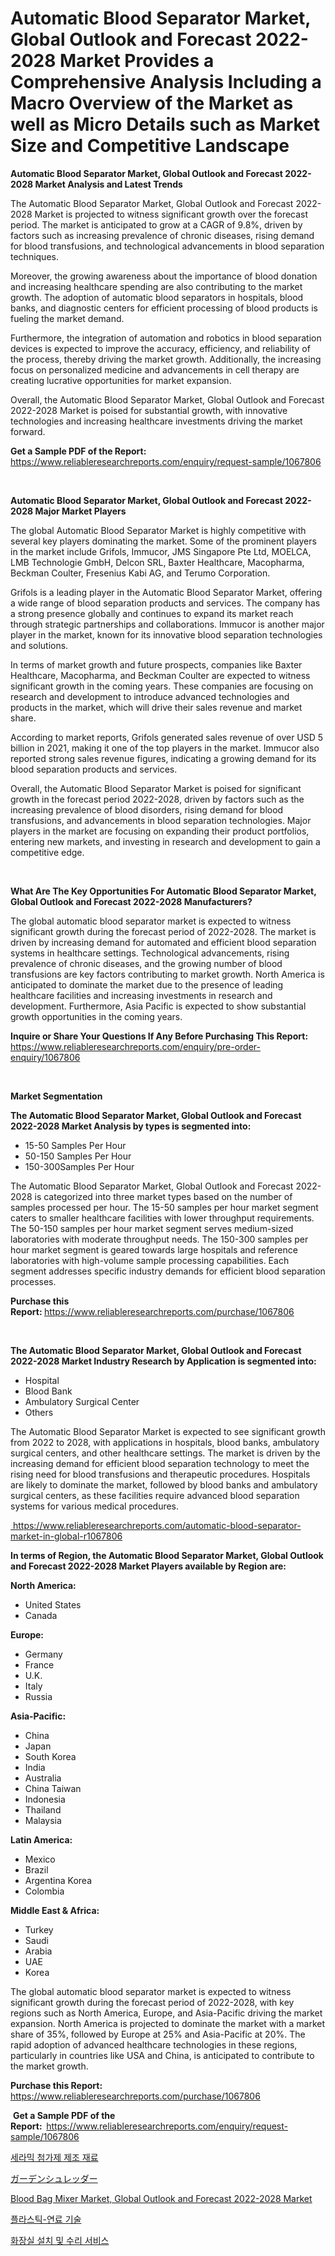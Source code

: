 <p><h1>Automatic Blood Separator Market, Global Outlook and Forecast 2022-2028 Market Provides a Comprehensive Analysis Including a Macro Overview of the Market as well as Micro Details such as Market Size and Competitive Landscape</h1></p><p><strong>Automatic Blood Separator Market, Global Outlook and Forecast 2022-2028 Market Analysis and Latest Trends</strong></p>
<p><p>The Automatic Blood Separator Market, Global Outlook and Forecast 2022-2028 Market is projected to witness significant growth over the forecast period. The market is anticipated to grow at a CAGR of 9.8%, driven by factors such as increasing prevalence of chronic diseases, rising demand for blood transfusions, and technological advancements in blood separation techniques. </p><p>Moreover, the growing awareness about the importance of blood donation and increasing healthcare spending are also contributing to the market growth. The adoption of automatic blood separators in hospitals, blood banks, and diagnostic centers for efficient processing of blood products is fueling the market demand.</p><p>Furthermore, the integration of automation and robotics in blood separation devices is expected to improve the accuracy, efficiency, and reliability of the process, thereby driving the market growth. Additionally, the increasing focus on personalized medicine and advancements in cell therapy are creating lucrative opportunities for market expansion.</p><p>Overall, the Automatic Blood Separator Market, Global Outlook and Forecast 2022-2028 Market is poised for substantial growth, with innovative technologies and increasing healthcare investments driving the market forward.</p></p>
<p><strong>Get a Sample PDF of the Report:&nbsp;</strong> <a href="https://www.reliableresearchreports.com/enquiry/request-sample/1067806">https://www.reliableresearchreports.com/enquiry/request-sample/1067806</a></p>
<p>&nbsp;</p>
<p><strong>Automatic Blood Separator Market, Global Outlook and Forecast 2022-2028 Major Market Players</strong></p>
<p><p>The global Automatic Blood Separator Market is highly competitive with several key players dominating the market. Some of the prominent players in the market include Grifols, Immucor, JMS Singapore Pte Ltd, MOELCA, LMB Technologie GmbH, Delcon SRL, Baxter Healthcare, Macopharma, Beckman Coulter, Fresenius Kabi AG, and Terumo Corporation.</p><p>Grifols is a leading player in the Automatic Blood Separator Market, offering a wide range of blood separation products and services. The company has a strong presence globally and continues to expand its market reach through strategic partnerships and collaborations. Immucor is another major player in the market, known for its innovative blood separation technologies and solutions.</p><p>In terms of market growth and future prospects, companies like Baxter Healthcare, Macopharma, and Beckman Coulter are expected to witness significant growth in the coming years. These companies are focusing on research and development to introduce advanced technologies and products in the market, which will drive their sales revenue and market share.</p><p>According to market reports, Grifols generated sales revenue of over USD 5 billion in 2021, making it one of the top players in the market. Immucor also reported strong sales revenue figures, indicating a growing demand for its blood separation products and services.</p><p>Overall, the Automatic Blood Separator Market is poised for significant growth in the forecast period 2022-2028, driven by factors such as the increasing prevalence of blood disorders, rising demand for blood transfusions, and advancements in blood separation technologies. Major players in the market are focusing on expanding their product portfolios, entering new markets, and investing in research and development to gain a competitive edge.</p></p>
<p>&nbsp;</p>
<p><strong>What Are The Key Opportunities For Automatic Blood Separator Market, Global Outlook and Forecast 2022-2028 Manufacturers?</strong></p>
<p><p>The global automatic blood separator market is expected to witness significant growth during the forecast period of 2022-2028. The market is driven by increasing demand for automated and efficient blood separation systems in healthcare settings. Technological advancements, rising prevalence of chronic diseases, and the growing number of blood transfusions are key factors contributing to market growth. North America is anticipated to dominate the market due to the presence of leading healthcare facilities and increasing investments in research and development. Furthermore, Asia Pacific is expected to show substantial growth opportunities in the coming years.</p></p>
<p><strong>Inquire or Share Your Questions If Any Before Purchasing This Report:</strong> <a href="https://www.reliableresearchreports.com/enquiry/pre-order-enquiry/1067806">https://www.reliableresearchreports.com/enquiry/pre-order-enquiry/1067806</a></p>
<p>&nbsp;</p>
<p><strong>Market Segmentation</strong></p>
<p><strong>The Automatic Blood Separator Market, Global Outlook and Forecast 2022-2028 Market Analysis by types is segmented into:</strong></p>
<p><ul><li>15-50 Samples Per Hour</li><li>50-150 Samples Per Hour</li><li>150-300Samples Per Hour</li></ul></p>
<p><p>The Automatic Blood Separator Market, Global Outlook and Forecast 2022-2028 is categorized into three market types based on the number of samples processed per hour. The 15-50 samples per hour market segment caters to smaller healthcare facilities with lower throughput requirements. The 50-150 samples per hour market segment serves medium-sized laboratories with moderate throughput needs. The 150-300 samples per hour market segment is geared towards large hospitals and reference laboratories with high-volume sample processing capabilities. Each segment addresses specific industry demands for efficient blood separation processes.</p></p>
<p><strong>Purchase this Report:&nbsp;</strong><a href="https://www.reliableresearchreports.com/purchase/1067806">https://www.reliableresearchreports.com/purchase/1067806</a></p>
<p>&nbsp;</p>
<p><strong>The Automatic Blood Separator Market, Global Outlook and Forecast 2022-2028 Market Industry Research by Application is segmented into:</strong></p>
<p><ul><li>Hospital</li><li>Blood Bank</li><li>Ambulatory Surgical Center</li><li>Others</li></ul></p>
<p><p>The Automatic Blood Separator Market is expected to see significant growth from 2022 to 2028, with applications in hospitals, blood banks, ambulatory surgical centers, and other healthcare settings. The market is driven by the increasing demand for efficient blood separation technology to meet the rising need for blood transfusions and therapeutic procedures. Hospitals are likely to dominate the market, followed by blood banks and ambulatory surgical centers, as these facilities require advanced blood separation systems for various medical procedures.</p></p>
<p><a href="https://www.reliableresearchreports.com/automatic-blood-separator-market-in-global-r1067806">&nbsp;https://www.reliableresearchreports.com/automatic-blood-separator-market-in-global-r1067806</a></p>
<p><strong>In terms of Region, the Automatic Blood Separator Market, Global Outlook and Forecast 2022-2028 Market Players available by Region are:</strong></p>
<p>
    <p> <strong> North America: </strong>
        <ul>
            <li>United States</li>
            <li>Canada</li>
        </ul>
        </p> 
    <p> <strong> Europe: </strong>
        <ul>
            <li>Germany</li>
            <li>France</li>
            <li>U.K.</li>
            <li>Italy</li>
            <li>Russia</li>
        </ul>
        </p> 
    <p> <strong> Asia-Pacific: </strong>
        <ul>
            <li>China</li>
            <li>Japan</li>
            <li>South Korea</li>
            <li>India</li>
            <li>Australia</li>
            <li>China Taiwan</li>
            <li>Indonesia</li>
            <li>Thailand</li>
            <li>Malaysia</li>
        </ul>
        </p> 
    <p> <strong> Latin America: </strong>
        <ul>
            <li>Mexico</li>
            <li>Brazil</li>
            <li>Argentina Korea</li>
            <li>Colombia</li>
        </ul>
        </p> 
    <p> <strong> Middle East & Africa: </strong>
        <ul>
            <li>Turkey</li>
            <li>Saudi</li>
            <li>Arabia</li>
            <li>UAE</li>
            <li>Korea</li>
        </ul>
    </p>
    </p>
<p><p>The global automatic blood separator market is expected to witness significant growth during the forecast period of 2022-2028, with key regions such as North America, Europe, and Asia-Pacific driving the market expansion. North America is projected to dominate the market with a market share of 35%, followed by Europe at 25% and Asia-Pacific at 20%. The rapid adoption of advanced healthcare technologies in these regions, particularly in countries like USA and China, is anticipated to contribute to the market growth.</p></p>
<p><strong>Purchase this Report: </strong><a href="https://www.reliableresearchreports.com/purchase/1067806">https://www.reliableresearchreports.com/purchase/1067806</a></p>
<p>&nbsp;<strong>Get a Sample PDF of the Report:&nbsp;&nbsp;</strong><a href="https://www.reliableresearchreports.com/enquiry/request-sample/1067806">https://www.reliableresearchreports.com/enquiry/request-sample/1067806</a></p>
<p><strong></strong></p>
<p><p><a href="https://medium.com/@jaceykeebler2022/%EC%84%B8%EB%9D%BC%EB%AF%B9-3d-%ED%94%84%EB%A6%B0%ED%8C%85-%EC%86%8C%EC%9E%AC-%EC%8B%9C%EC%9E%A5-%EA%B7%9C%EB%AA%A8-cagr-%ED%8A%B8%EB%A0%8C%EB%93%9C-2024-2030-22958385f728">세라믹 첨가제 제조 재료</a></p><p><a href="https://medium.com/@dominicalsop1/%E5%BA%AD%E3%81%AE%E3%82%B7%E3%83%A5%E3%83%AC%E3%83%83%E3%83%80%E3%83%BC%E5%B8%82%E5%A0%B4%E3%81%AF-%E5%B8%82%E5%A0%B4%E3%82%B7%E3%82%A7%E3%82%A2-%E3%82%B5%E3%82%A4%E3%82%BA-%E3%81%8A%E3%82%88%E3%81%B32031%E5%B9%B4%E3%81%BE%E3%81%A7%E3%81%AE%E4%BA%88%E6%B8%AC%E3%82%92%E9%87%8D%E7%82%B9%E3%81%AB%E7%BD%AE%E3%81%84%E3%81%A6%E3%81%84%E3%81%BE%E3%81%99-7066d616736a">ガーデンシュレッダー</a></p><p><a href="https://github.com/FassouRP/Market-Research-Report-List-4/blob/main/blood-bag-mixer-market-global-outlook-and-forecast-2022-2028-market.md">Blood Bag Mixer Market, Global Outlook and Forecast 2022-2028 Market</a></p><p><a href="https://medium.com/@bennyuigleyjks/2024-2031%EB%85%84-%EA%B8%B0%EA%B0%84%EC%9D%84-%EC%9C%84%ED%95%9C-%ED%94%8C%EB%9D%BC%EC%8A%A4%ED%8B%B1-%ED%88%AC-%EC%97%B0%EB%A3%8C-%EA%B8%B0%EC%88%A0-%EC%8B%9C%EC%9E%A5-%EB%8F%99%ED%96%A5-%EB%B0%8F-%EC%8B%9C%EC%9E%A5-%EB%B6%84%EC%84%9D%EC%9D%84-%EC%98%88%EC%B8%A1%ED%95%A9%EB%8B%88%EB%8B%A4-bc78ec8d9c19">플라스틱-연료 기술</a></p><p><a href="https://github.com/mpodehpw07370073/Market-Research-Report-List-2/blob/main/914488580198.md">화장실 설치 및 수리 서비스</a></p></p>